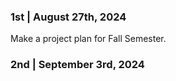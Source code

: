 
### 1st | August 27th, 2024

Make a project plan for Fall Semester.


### 2nd | September 3rd, 2024


